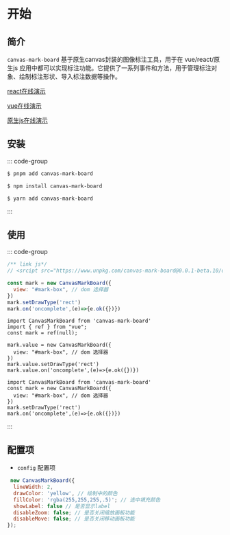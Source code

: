 # 开始

## 简介
`canvas-mark-board` 基于原生canvas封装的图像标注工具，用于在 vue/react/原生js 应用中都可以实现标注功能。它提供了一系列事件和方法，用于管理标注对象、绘制标注形状、导入标注数据等操作。

[react在线演示](https://zhuguibiao.github.io/canvas-mark-board/react-demo/)

[vue在线演示](https://zhuguibiao.github.io/canvas-mark-board/vue-demo/)

[原生js在线演示](https://zhuguibiao.github.io/canvas-mark-board/js-demo/)

## 安装
::: code-group

```sh [pnpm]
$ pnpm add canvas-mark-board
```
```sh [npm]
$ npm install canvas-mark-board
```
```sh [yarn]
$ yarn add canvas-mark-board
```
:::


## 使用

::: code-group

```js  [js]
/** link js*/
// <srcipt src="https://www.unpkg.com/canvas-mark-board@0.0.1-beta.10/dist/index.umd.js"></srcipt>  

const mark = new CanvasMarkBoard({
  view: "#mark-box", // dom 选择器
})
mark.setDrawType('rect')
mark.on('oncomplete',(e)=>{e.ok({})})

```
```tsx  [vue]
import CanvasMarkBoard from 'canvas-mark-board'
import { ref } from "vue";
const mark = ref(null);

mark.value = new CanvasMarkBoard({
  view: "#mark-box", // dom 选择器
})
mark.value.setDrawType('rect')
mark.value.on('oncomplete',(e)=>{e.ok({})})

```

```tsx  [react]
import CanvasMarkBoard from 'canvas-mark-board'
const mark = new CanvasMarkBoard({
  view: "#mark-box", // dom 选择器
})
mark.setDrawType('rect')
mark.on('oncomplete',(e)=>{e.ok({})})
```
:::



## 配置项
- `config` 配置项
```javascript
 new CanvasMarkBoard({
  lineWidth: 2,
  drawColor: 'yellow', // 绘制中的颜色
  fillColor: 'rgba(255,255,255,.5)'; // 选中填充颜色
  showLabel: false // 是否显示label
  disableZoom: false; // 是否关闭缩放画板功能
  disableMove: false; // 是否关闭移动画板功能
});
```
